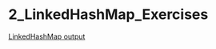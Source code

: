 # 2_LinkedHashMap_Exercises

[LinkedHashMap output](https://github.com/LearnerSrush/java-program-with-output/blob/main/LinkedHashMapEldestRemovalDemo.png)
